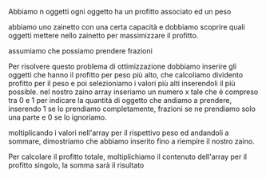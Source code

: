 Abbiamo n oggetti
ogni oggetto ha un profitto associato ed un peso

abbiamo uno zainetto con una certa capacità e dobbiamo scoprire quali oggetti mettere nello zainetto per massimizzare il profitto.

assumiamo che possiamo prendere frazioni

Per risolvere questo problema di ottimizzazione dobbiamo inserire gli oggetti che hanno il profitto per peso più alto, che calcoliamo dividento profitto per il peso e poi selezioniamo i valori più alti inserendoli il più possible. nel nostro zaino array inseriamo un numero x tale che è compreso tra 0 e 1 per indicare la quantità di oggetto che andiamo a prendere, inserendo 1 se lo prendiamo completamente, frazioni se ne prendiamo solo una parte e 0 se lo ignoriamo.

moltiplicando i valori nell'array per il rispettivo peso ed andandoli a sommare, dimostriamo che abbiamo inserito fino a riempire il nostro zaino.

Per calcolare il profitto totale, moltiplichiamo il contenuto dell'array per il profitto singolo, la somma sarà il risultato